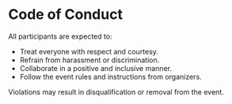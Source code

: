 # Code of Conduct

All participants are expected to:
- Treat everyone with respect and courtesy.
- Refrain from harassment or discrimination.
- Collaborate in a positive and inclusive manner.
- Follow the event rules and instructions from organizers.

Violations may result in disqualification or removal from the event.